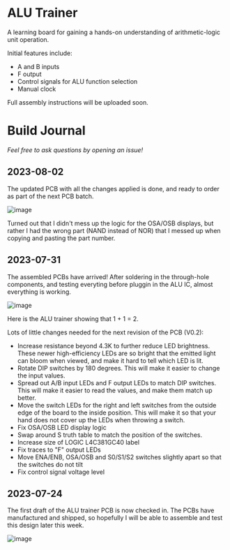 # ALU Trainer

A learning board for gaining a hands-on understanding of arithmetic-logic unit operation.

Initial features include:
- A and B inputs
- F output
- Control signals for ALU function selection
- Manual clock

Full assembly instructions will be uploaded soon.

# Build Journal

_Feel free to ask questions by opening an issue!_

## 2023-08-02

The updated PCB with all the changes applied is done, and ready to order as part of the next PCB batch.

![image](https://github.com/dslik/protonema/assets/5757591/b78dfacc-2ac7-499c-ae0d-2d7fe5468e16)

Turned out that I didn't mess up the logic for the OSA/OSB displays, but rather I had the wrong part (NAND instead of NOR) that I messed up when copying and pasting the part number.

## 2023-07-31

The assembled PCBs have arrived! After soldering in the through-hole components, and testing everyting before pluggin in the ALU IC, almost everything is working.

![image](https://github.com/dslik/protonema/assets/5757591/bfd7f0f2-4fc1-4f6f-b871-feb2e840938d)

Here is the ALU trainer showing that 1 + 1 = 2.

Lots of little changes needed for the next revision of the PCB (V0.2):

- Increase resistance beyond 4.3K to further reduce LED brightness. These newer high-efficiency LEDs are so bright that the emitted light can bloom when viewed, and make it hard to tell which LED is lit.
- Rotate DIP switches by 180 degrees. This will make it easier to change the input values.
- Spread out A/B input LEDs and F output LEDs to match DIP switches. This will make it easier to read the values, and make them match up better.
- Move the switch LEDs for the right and left switches from the outside edge of the board to the inside position. This will make it so that your hand does not cover up the LEDs when throwing a switch.
- Fix OSA/OSB LED display logic
- Swap around S truth table to match the position of the switches.
- Increase size of LOGIC L4C381GC40 label
- Fix traces to "F" output LEDs
- Move ENA/ENB, OSA/OSB and S0/S1/S2 switches slightly apart so that the switches do not tilt
- Fix control signal voltage level

## 2023-07-24

The first draft of the ALU trainer PCB is now checked in. The PCBs have manufactured and shipped, so hopefully I will be able to assemble and test this design later this week.

![image](https://github.com/dslik/protonema/assets/5757591/0b3c2193-0d05-4bc8-82e5-b252ea84a457)

